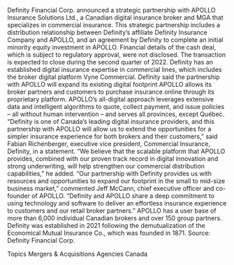 Definity Financial Corp. announced a strategic partnership with APOLLO Insurance Solutions Ltd., a Canadian digital insurance broker and MGA that specializes in commercial insurance.
This strategic partnership includes a distribution relationship between Definity’s affiliate Definity Insurance Company and APOLLO, and an agreement by Definity to complete an initial minority equity investment in APOLLO.
Financial details of the cash deal, which is subject to regulatory approval, were not disclosed. The transaction is expected to close during the second quarter of 2022.
Definity has an established digital insurance expertise in commercial lines, which includes the broker digital platform Vyne Commercial. Definity said the partnership with APOLLO will expand its existing digital footprint
APOLLO allows its broker partners and customers to purchase insurance online through its proprietary platform. APOLLO’s all-digital approach leverages extensive data and intelligent algorithms to quote, collect payment, and issue policies – all without human intervention – and serves all provinces, except Québec.
“Definity is one of Canada’s leading digital insurance providers, and this partnership with APOLLO will allow us to extend the opportunities for a simpler insurance experience for both brokers and their customers,” said Fabian Richenberger, executive vice president, Commercial Insurance, Definity, in a statement.
“We believe that the scalable platform that APOLLO provides, combined with our proven track record in digital innovation and strong underwriting, will help strengthen our commercial distribution capabilities,” he added.
“Our partnership with Definity provides us with resources and opportunities to expand our footprint in the small to mid-size business market,” commented Jeff McCann, chief executive officer and co-founder of APOLLO. “Definity and APOLLO share a deep commitment to using technology and software to deliver an effortless insurance experience to customers and our retail broker partners.”
APOLLO has a user base of more than 6,000 individual Canadian brokers and over 150 group partners.
Definity was established in 2021 following the demutualization of the Economical Mutual Insurance Co., which was founded in 1871.
Source: Definity Financial Corp.

Topics
Mergers & Acquisitions
Agencies
Canada
